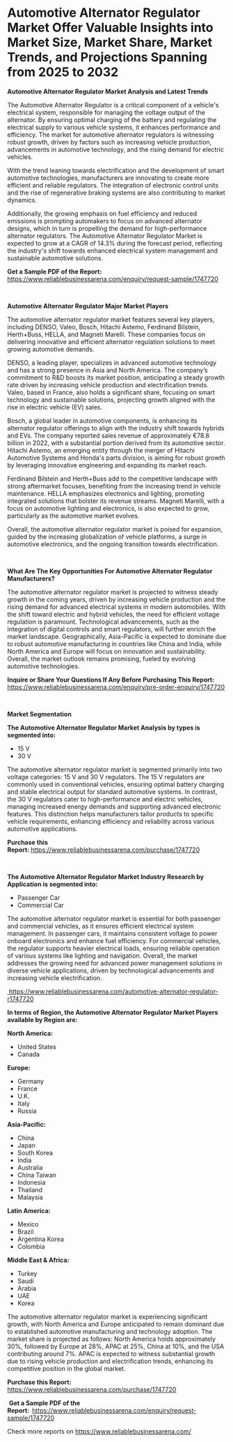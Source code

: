 <p><h1>Automotive Alternator Regulator Market Offer Valuable Insights into Market Size, Market Share, Market Trends, and Projections Spanning from 2025 to 2032</h1></p><p><strong>Automotive Alternator Regulator Market Analysis and Latest Trends</strong></p>
<p><p>The Automotive Alternator Regulator is a critical component of a vehicle's electrical system, responsible for managing the voltage output of the alternator. By ensuring optimal charging of the battery and regulating the electrical supply to various vehicle systems, it enhances performance and efficiency. The market for automotive alternator regulators is witnessing robust growth, driven by factors such as increasing vehicle production, advancements in automotive technology, and the rising demand for electric vehicles. </p><p>With the trend leaning towards electrification and the development of smart automotive technologies, manufacturers are innovating to create more efficient and reliable regulators. The integration of electronic control units and the rise of regenerative braking systems are also contributing to market dynamics. </p><p>Additionally, the growing emphasis on fuel efficiency and reduced emissions is prompting automakers to focus on advanced alternator designs, which in turn is propelling the demand for high-performance alternator regulators. The Automotive Alternator Regulator Market is expected to grow at a CAGR of 14.3% during the forecast period, reflecting the industry's shift towards enhanced electrical system management and sustainable automotive solutions.</p></p>
<p><strong>Get a Sample PDF of the Report:&nbsp;</strong> <a href="https://www.reliablebusinessarena.com/enquiry/request-sample/1747720?utm_campaign=2238&utm_medium=2&utm_source=Github&utm_content=ia&utm_term=30012025&utm_id=automotive-alternator-regulator">https://www.reliablebusinessarena.com/enquiry/request-sample/1747720</a></p>
<p>&nbsp;</p>
<p><strong>Automotive Alternator Regulator Major Market Players</strong></p>
<p><p>The automotive alternator regulator market features several key players, including DENSO, Valeo, Bosch, Hitachi Astemo, Ferdinand Bilstein, Herth+Buss, HELLA, and Magneti Marelli. These companies focus on delivering innovative and efficient alternator regulation solutions to meet growing automotive demands.</p><p>DENSO, a leading player, specializes in advanced automotive technology and has a strong presence in Asia and North America. The company’s commitment to R&D boosts its market position, anticipating a steady growth rate driven by increasing vehicle production and electrification trends. Valeo, based in France, also holds a significant share, focusing on smart technology and sustainable solutions, projecting growth aligned with the rise in electric vehicle (EV) sales.</p><p>Bosch, a global leader in automotive components, is enhancing its alternator regulator offerings to align with the industry shift towards hybrids and EVs. The company reported sales revenue of approximately €78.8 billion in 2022, with a substantial portion derived from its automotive sector. Hitachi Astemo, an emerging entity through the merger of Hitachi Automotive Systems and Honda's parts division, is aiming for robust growth by leveraging innovative engineering and expanding its market reach.</p><p>Ferdinand Bilstein and Herth+Buss add to the competitive landscape with strong aftermarket focuses, benefiting from the increasing trend in vehicle maintenance. HELLA emphasizes electronics and lighting, promoting integrated solutions that bolster its revenue streams. Magneti Marelli, with a focus on automotive lighting and electronics, is also expected to grow, particularly as the automotive market evolves.</p><p>Overall, the automotive alternator regulator market is poised for expansion, guided by the increasing globalization of vehicle platforms, a surge in automotive electronics, and the ongoing transition towards electrification.</p></p>
<p>&nbsp;</p>
<p><strong>What Are The Key Opportunities For Automotive Alternator Regulator Manufacturers?</strong></p>
<p><p>The automotive alternator regulator market is projected to witness steady growth in the coming years, driven by increasing vehicle production and the rising demand for advanced electrical systems in modern automobiles. With the shift toward electric and hybrid vehicles, the need for efficient voltage regulation is paramount. Technological advancements, such as the integration of digital controls and smart regulators, will further enrich the market landscape. Geographically, Asia-Pacific is expected to dominate due to robust automotive manufacturing in countries like China and India, while North America and Europe will focus on innovation and sustainability. Overall, the market outlook remains promising, fueled by evolving automotive technologies.</p></p>
<p><strong>Inquire or Share Your Questions If Any Before Purchasing This Report:</strong> <a href="https://www.reliablebusinessarena.com/enquiry/pre-order-enquiry/1747720?utm_campaign=2238&utm_medium=2&utm_source=Github&utm_content=ia&utm_term=30012025&utm_id=automotive-alternator-regulator">https://www.reliablebusinessarena.com/enquiry/pre-order-enquiry/1747720</a></p>
<p>&nbsp;</p>
<p><strong>Market Segmentation</strong></p>
<p><strong>The Automotive Alternator Regulator Market Analysis by types is segmented into:</strong></p>
<p><ul><li>15 V</li><li>30 V</li></ul></p>
<p><p>The automotive alternator regulator market is segmented primarily into two voltage categories: 15 V and 30 V regulators. The 15 V regulators are commonly used in conventional vehicles, ensuring optimal battery charging and stable electrical output for standard automotive systems. In contrast, the 30 V regulators cater to high-performance and electric vehicles, managing increased energy demands and supporting advanced electronic features. This distinction helps manufacturers tailor products to specific vehicle requirements, enhancing efficiency and reliability across various automotive applications.</p></p>
<p><strong>Purchase this Report:&nbsp;</strong><a href="https://www.reliablebusinessarena.com/purchase/1747720?utm_campaign=2238&utm_medium=2&utm_source=Github&utm_content=ia&utm_term=30012025&utm_id=automotive-alternator-regulator">https://www.reliablebusinessarena.com/purchase/1747720</a></p>
<p>&nbsp;</p>
<p><strong>The Automotive Alternator Regulator Market Industry Research by Application is segmented into:</strong></p>
<p><ul><li>Passenger Car</li><li>Commercial Car</li></ul></p>
<p><p>The automotive alternator regulator market is essential for both passenger and commercial vehicles, as it ensures efficient electrical system management. In passenger cars, it maintains consistent voltage to power onboard electronics and enhance fuel efficiency. For commercial vehicles, the regulator supports heavier electrical loads, ensuring reliable operation of various systems like lighting and navigation. Overall, the market addresses the growing need for advanced power management solutions in diverse vehicle applications, driven by technological advancements and increasing vehicle electrification.</p></p>
<p><a href="https://www.reliablebusinessarena.com/automotive-alternator-regulator-r1747720?utm_campaign=2238&utm_medium=2&utm_source=Github&utm_content=ia&utm_term=30012025&utm_id=automotive-alternator-regulator">&nbsp;https://www.reliablebusinessarena.com/automotive-alternator-regulator-r1747720</a></p>
<p><strong>In terms of Region, the Automotive Alternator Regulator Market Players available by Region are:</strong></p>
<p>
    <p> <strong> North America: </strong>
        <ul>
            <li>United States</li>
            <li>Canada</li>
        </ul>
        </p> 
    <p> <strong> Europe: </strong>
        <ul>
            <li>Germany</li>
            <li>France</li>
            <li>U.K.</li>
            <li>Italy</li>
            <li>Russia</li>
        </ul>
        </p> 
    <p> <strong> Asia-Pacific: </strong>
        <ul>
            <li>China</li>
            <li>Japan</li>
            <li>South Korea</li>
            <li>India</li>
            <li>Australia</li>
            <li>China Taiwan</li>
            <li>Indonesia</li>
            <li>Thailand</li>
            <li>Malaysia</li>
        </ul>
        </p> 
    <p> <strong> Latin America: </strong>
        <ul>
            <li>Mexico</li>
            <li>Brazil</li>
            <li>Argentina Korea</li>
            <li>Colombia</li>
        </ul>
        </p> 
    <p> <strong> Middle East & Africa: </strong>
        <ul>
            <li>Turkey</li>
            <li>Saudi</li>
            <li>Arabia</li>
            <li>UAE</li>
            <li>Korea</li>
        </ul>
    </p>
    </p>
<p><p>The automotive alternator regulator market is experiencing significant growth, with North America and Europe anticipated to remain dominant due to established automotive manufacturing and technology adoption. The market share is projected as follows: North America holds approximately 30%, followed by Europe at 28%, APAC at 25%, China at 10%, and the USA contributing around 7%. APAC is expected to witness substantial growth due to rising vehicle production and electrification trends, enhancing its competitive position in the global market.</p></p>
<p><strong>Purchase this Report: </strong><a href="https://www.reliablebusinessarena.com/purchase/1747720?utm_campaign=2238&utm_medium=2&utm_source=Github&utm_content=ia&utm_term=30012025&utm_id=automotive-alternator-regulator">https://www.reliablebusinessarena.com/purchase/1747720</a></p>
<p>&nbsp;<strong>Get a Sample PDF of the Report:&nbsp;&nbsp;</strong><a href="https://www.reliablebusinessarena.com/enquiry/request-sample/1747720?utm_campaign=2238&utm_medium=2&utm_source=Github&utm_content=ia&utm_term=30012025&utm_id=automotive-alternator-regulator">https://www.reliablebusinessarena.com/enquiry/request-sample/1747720</a></p>
<p><strong></strong></p>
<p>Check more reports on <a href="https://www.reliablebusinessarena.com/?utm_campaign=2238&utm_medium=2&utm_source=Github&utm_content=ia&utm_term=30012025&utm_id=automotive-alternator-regulator">https://www.reliablebusinessarena.com/</a></p>
